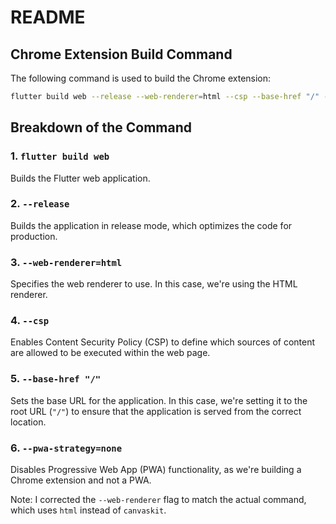 **README**
===============

**Chrome Extension Build Command**
---------------------------------

The following command is used to build the Chrome extension:

```bash
flutter build web --release --web-renderer=html --csp --base-href "/" --pwa-strategy=none
```

**Breakdown of the Command**
-----------------------------

### 1. `flutter build web`

Builds the Flutter web application.

### 2. `--release`

Builds the application in release mode, which optimizes the code for production.

### 3. `--web-renderer=html`

Specifies the web renderer to use. In this case, we're using the HTML renderer.

### 4. `--csp`

Enables Content Security Policy (CSP) to define which sources of content are allowed to be executed within the web page.

### 5. `--base-href "/"`

Sets the base URL for the application. In this case, we're setting it to the root URL (`"/"`) to ensure that the application is served from the correct location.

### 6. `--pwa-strategy=none`

Disables Progressive Web App (PWA) functionality, as we're building a Chrome extension and not a PWA.

Note: I corrected the `--web-renderer` flag to match the actual command, which uses `html` instead of `canvaskit`.